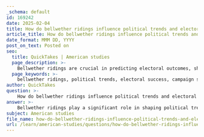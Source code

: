 ```yaml
---
_schema: default
id: 169242
date: 2025-02-04
title: How do bellwether ridings influence political trends and electoral success?
article_title: How do bellwether ridings influence political trends and electoral success?
date_format: MMM DD, YYYY
post_on_text: Posted on
seo:
  title: QuickTakes | American studies
  page_description: >-
    Bellwether ridings are crucial in predicting electoral outcomes, shaping campaign strategies, and enhancing voter engagement, serving as indicators of broader political trends and influencing parties' approaches in elections.
  page_keywords: >-
    bellwether ridings, political trends, electoral success, campaign strategy, voter engagement, demographic reflection, election dynamics, public opinion, party strategy, political analysis
author: QuickTakes
question: >-
    How do bellwether ridings influence political trends and electoral success?
answer: >-
    Bellwether ridings play a significant role in shaping political trends and influencing electoral success in several ways:\n\n1. **Indicator of Broader Trends**: Bellwether ridings are known for their historical tendency to vote for the winning party in elections. This characteristic makes them valuable indicators of broader electoral trends and shifts in public opinion. Political analysts and parties closely monitor these ridings to gauge the potential success of their campaigns and to understand the electorate's mood.\n\n2. **Strategic Campaigning**: Political parties often focus their resources and campaign efforts on bellwether ridings. Success in these areas can signal a party's overall strength and effectiveness in appealing to voters. If a party performs well in a bellwether riding, it may suggest that their campaign strategies are resonating with the electorate, which can lead to increased confidence and momentum for the party in other regions.\n\n3. **Voter Engagement**: The competitive nature of bellwether ridings can enhance voter engagement and turnout. When voters perceive that their votes matter in determining the outcome, they are more likely to participate in the electoral process. This heightened engagement can lead to a more informed electorate and can influence the overall dynamics of the election.\n\n4. **Reflection of Demographics**: Bellwether ridings often reflect a microcosm of the national electorate, capturing diverse demographic and socio-economic factors. This representation allows political parties to tailor their messages and policies to resonate with a broader audience, potentially increasing their appeal across different regions.\n\n5. **Impact on Party Strategy**: The outcomes in bellwether ridings can influence party strategies in future elections. If a party consistently loses in these ridings, it may prompt a reevaluation of its policies, leadership, or campaign tactics. Conversely, winning in these areas can reinforce a party's platform and encourage similar strategies in other districts.\n\nIn summary, bellwether ridings serve as critical barometers for political trends and electoral success. Their ability to predict outcomes, combined with their influence on campaign strategies and voter engagement, makes them essential for understanding the dynamics of elections in a liberal democracy like Canada.
subject: American studies
file_name: how-do-bellwether-ridings-influence-political-trends-and-electoral-success.md
url: /learn/american-studies/questions/how-do-bellwether-ridings-influence-political-trends-and-electoral-success
---
```


&nbsp;